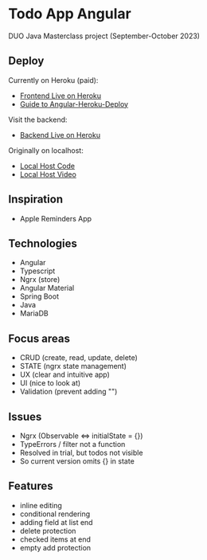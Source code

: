 # Todo App Angular

DUO Java Masterclass project (September-October 2023)

## Deploy

Currently on Heroku (paid):
- [Frontend Live on Heroku](https://duo-todo-app-angular-88e1837166f5.herokuapp.com/)
- [Guide to Angular-Heroku-Deploy](https://medium.com/geekculture/how-to-easily-deploy-your-first-angular-app-on-heroku-65dd546c8181#:~:text=How%20to%20Easily%20Deploy%20Your%20First%20Angular%20App,and%20angular%20compiler%20dev-dependencies%20in%20your%20project.%20)

Visit the backend:
- [Backend Live on Heroku](https://duo-todo-app-java-5b713e6535ff.herokuapp.com/)

Originally on localhost:
- [Local Host Code](https://github.com/saskiaopdam/DUO-Todo-App-Angular-localhost)
- [Local Host Video](https://youtu.be/kooHEsm1vi0)

## Inspiration

- Apple Reminders App

## Technologies

- Angular
- Typescript
- Ngrx (store)
- Angular Material
- Spring Boot
- Java
- MariaDB

## Focus areas

- CRUD (create, read, update, delete)
- STATE (ngrx state management)
- UX (clear and intuitive app)
- UI (nice to look at)
- Validation (prevent adding "")

## Issues

- Ngrx (Observable <=> initialState = {})
- TypeErrors / filter not a function
- Resolved in trial, but todos not visible
- So current version omits {} in state

## Features

- inline editing
- conditional rendering
- adding field at list end
- delete protection
- checked items at end
- empty add protection
